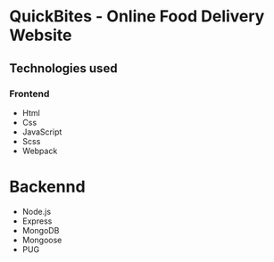 # QuickBites - Online Food Delivery Website

## Technologies used

### Frontend

- Html
- Css
- JavaScript
- Scss
- Webpack

# Backennd

- Node.js
- Express
- MongoDB
- Mongoose
- PUG
